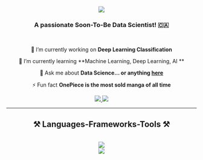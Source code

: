 <h1 align="center">
    <img src="https://readme-typing-svg.herokuapp.com/?font=Righteous&size=35&center=true&vCenter=true&width=500&height=70&duration=4000&lines=Hi+There!+👋;+I'm+Desti+Ratna+Komala!;" />
</h1>

<h3 align="center">A passionate Soon-To-Be Data Scientist! 🇨🇦</h3>

<br/>

<div align="center">
 
 🔭 I’m currently working on **Deep Learning Classification**
 
 🌱 I’m currently learning **Machine Learning, Deep Learning, AI **

 💬 Ask me about **Data Science... or anything [here]([https://github.com/salesp07/salesp07/issues](https://github.com/destiratnakomala/destiratnakomala/issues))**

 ⚡ Fun fact **OnePiece is the most sold manga of all time**
 
 </div>
 
<div align="center"> 
  <a href="mailto:destiratnakomala@gmail.com">
    <img src="https://img.shields.io/badge/Gmail-333333?style=for-the-badge&logo=gmail&logoColor=red" />
  </a>
  <a href="https://linkedin.com/in/destiratnakomala" target="_blank">
    <img src="https://img.shields.io/badge/LinkedIn-0077B5?style=for-the-badge&logo=linkedin&logoColor=white" target="_blank" />

  </a>
</div>

 <hr/>
 
<h2 align="center">⚒️ Languages-Frameworks-Tools ⚒️</h2>
<br/>
<div align="center">
    <img src="https://skillicons.dev/icons?i=github,python" /><br>
    <img src="https://skillicons.dev/icons?i=sql,vscode,git" />
</div>

<br/>

